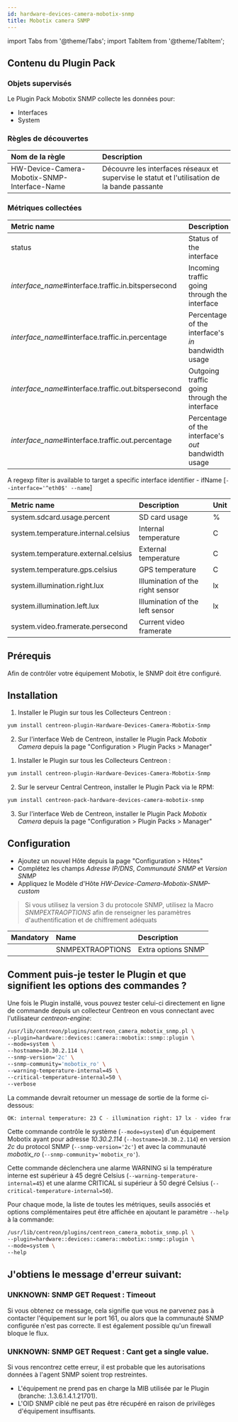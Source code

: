 ```yaml
---
id: hardware-devices-camera-mobotix-snmp
title: Mobotix camera SNMP
---
```

import Tabs from '@theme/Tabs';
import TabItem from '@theme/TabItem';


## Contenu du Plugin Pack

### Objets supervisés

Le Plugin Pack Mobotix SNMP collecte les données pour:
* Interfaces
* System

### Règles de découvertes

<Tabs groupId="operating-systems">
<TabItem value="Services" label="Services">

| Nom de la règle                              | Description                                                                                  |
| :------------------------------------------- | :------------------------------------------------------------------------------------------- |
| HW-Device-Camera-Mobotix-SNMP-Interface-Name | Découvre les interfaces réseaux et supervise le statut et l'utilisation de la bande passante |

</TabItem>
</Tabs>

### Métriques collectées

<Tabs groupId="operating-systems">
<TabItem value="Interfaces" label="Interfaces">

| Metric name                                            | Description                                         | Unit |
| :----------------------------------------------------- | :-------------------------------------------------- | :--- |
| status                                                 | Status of the interface                             |      |
| *interface\_name*\#interface.traffic.in.bitspersecond  | Incoming traffic going through the interface        | b/s  |
| *interface\_name*\#interface.traffic.in.percentage     | Percentage of the interface's *in* bandwidth usage  | %    |
| *interface\_name*\#interface.traffic.out.bitspersecond | Outgoing traffic going through the interface        | b/s  |
| *interface\_name*\#interface.traffic.out.percentage    | Percentage of the interface's *out* bandwidth usage | %    |

A regexp filter is available to target a specific interface identifier - ifName [```--interface='^eth0$' --name```]

</TabItem>
<TabItem value="System" label="System">

| Metric name                         | Description                      | Unit |
| :---------------------------------- | :------------------------------- | :--- |
| system.sdcard.usage.percent         | SD card usage                    | %    |
| system.temperature.internal.celsius | Internal temperature             | C    |
| system.temperature.external.celsius | External temperature             | C    |
| system.temperature.gps.celsius      | GPS temperature                  | C    |
| system.illumination.right.lux       | Illumination of the right sensor | lx   |
| system.illumination.left.lux        | Illumination of the left sensor  | lx   |
| system.video.framerate.persecond    | Current video framerate          |      |

</TabItem>
</Tabs>

## Prérequis

Afin de contrôler votre équipement Mobotix, le SNMP doit être configuré.

## Installation

<Tabs groupId="operating-systems">
<TabItem value="online" label="Online License">

1. Installer le Plugin sur tous les Collecteurs Centreon :

```bash
yum install centreon-plugin-Hardware-Devices-Camera-Mobotix-Snmp
```

2. Sur l'interface Web de Centreon, installer le Plugin Pack *Mobotix Camera* depuis la page "Configuration > Plugin Packs > Manager"

</TabItem>
<TabItem value="offline" label="Offline License">

1. Installer le Plugin sur tous les Collecteurs Centreon :

```bash
yum install centreon-plugin-Hardware-Devices-Camera-Mobotix-Snmp
```

2. Sur le serveur Central Centreon, installer le Plugin Pack via le RPM:

```bash
yum install centreon-pack-hardware-devices-camera-mobotix-snmp
```

3. Sur l'interface Web de Centreon, installer le Plugin Pack *Mobotix Camera* depuis la page "Configuration > Plugin Packs > Manager"

</TabItem>
</Tabs>

## Configuration

* Ajoutez un nouvel Hôte depuis la page "Configuration > Hôtes"
* Complétez les champs *Adresse IP/DNS*, *Communauté SNMP* et *Version SNMP*
* Appliquez le Modèle d'Hôte *HW-Device-Camera-Mobotix-SNMP-custom*

> Si vous utilisez la version 3 du protocole SNMP, utilisez la Macro *SNMPEXTRAOPTIONS* afin de renseigner les paramètres
> d'authentification et de chiffrement adéquats

| Mandatory   | Name                    | Description                       |
| :---------- | :---------------------- | :---------------------------------|
|             | SNMPEXTRAOPTIONS        | Extra options SNMP                |

## Comment puis-je tester le Plugin et que signifient les options des commandes ?

Une fois le Plugin installé, vous pouvez tester celui-ci directement en ligne de commande
depuis un collecteur Centreon en vous connectant avec l'utilisateur *centreon-engine*:

```bash
/usr/lib/centreon/plugins/centreon_camera_mobotix_snmp.pl \
--plugin=hardware::devices::camera::mobotix::snmp::plugin \
--mode=system \
--hostname=10.30.2.114 \
--snmp-version='2c' \
--snmp-community='mobotix_ro' \
--warning-temperature-internal=45 \
--critical-temperature-internal=50 \
--verbose
```

La commande devrait retourner un message de sortie de la forme ci-dessous:

```bash
OK: internal temperature: 23 C - illumination right: 17 lx - video framerate: 2 fps | 'system.temperature.internal.celsius'=23C;0:45;0:50;; 'system.illumination.right.lux'=17lx;;;; 'system.video.framerate.persecond'=2fps;;;;
```

Cette commande contrôle le système (```--mode=system```) d'un équipement Mobotix ayant pour adresse *10.30.2.114* (```--hostname=10.30.2.114```)
en version *2c* du protocol SNMP (```--snmp-version='2c'```) et avec la communauté *mobotix_ro* (```--snmp-community='mobotix_ro'```).

Cette commande déclenchera une alarme WARNING si la température interne est supérieur à 45 degré Celsius (```--warning-temperature-internal=45```)
et une alarme CRITICAL si supérieur à 50 degré Celsius (```--critical-temperature-internal=50```).

Pour chaque mode, la liste de toutes les métriques, seuils associés et options complémentaires peut être affichée
en ajoutant le paramètre ```--help``` à la commande:

```bash
/usr/lib/centreon/plugins/centreon_camera_mobotix_snmp.pl \
--plugin=hardware::devices::camera::mobotix::snmp::plugin \
--mode=system \
--help
```

## J'obtiens le message d'erreur suivant:

### UNKNOWN: SNMP GET Request : Timeout

Si vous obtenez ce message, cela signifie que vous ne parvenez pas à contacter l'équipement sur le port 161,
ou alors que la communauté SNMP configurée n'est pas correcte.
Il est également possible qu'un firewall bloque le flux.

### UNKNOWN: SNMP GET Request : Cant get a single value.

Si vous rencontrez cette erreur, il est probable que les autorisations données à l'agent SNMP soient trop restreintes.
* L'équipement ne prend pas en charge la MIB utilisée par le Plugin (branche: .1.3.6.1.4.1.21701).
* L'OID SNMP ciblé ne peut pas être récupéré en raison de privilèges d'équipement insuffisants.
